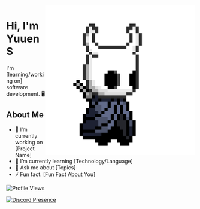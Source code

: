 <img align="right" width="400" height="400" src="https://raw.githubusercontent.com/ZerrowOnDiscord/ZerrowOnDiscord/master/assets/hollor_knight.gif">


# Hi, I'm YuuenS
I'm [learning/working on] software development. 🖥️

## About Me

- 🔭 I’m currently working on [Project Name]
- 🌱 I’m currently learning [Technology/Language]
- 💬 Ask me about [Topics]
- ⚡ Fun fact: [Fun Fact About You]

![Profile Views](https://komarev.com/ghpvc/?username=yourusername&color=brightgreen)

[![Discord Presence](https://lanyard.cnrad.dev/api/125093003881611264)](https://discord.com/users/125093003881611264)
